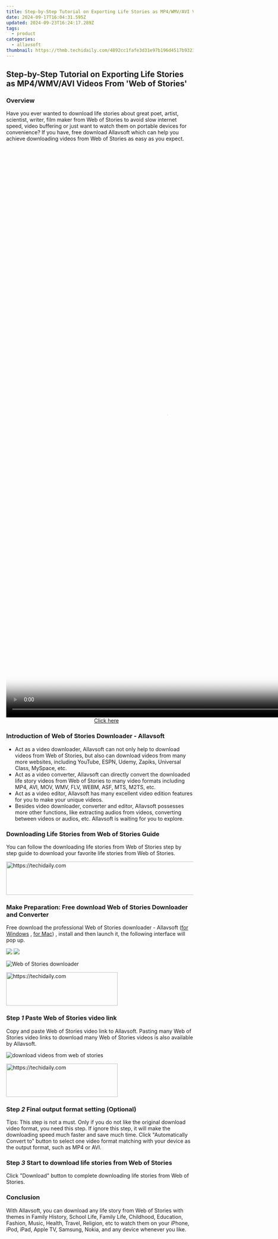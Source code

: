 ```yaml
---
title: Step-by-Step Tutorial on Exporting Life Stories as MP4/WMV/AVI Videos From 'Web of Stories'
date: 2024-09-17T16:04:31.595Z
updated: 2024-09-23T16:24:17.289Z
tags:
  - product
categories:
  - allavsoft
thumbnail: https://thmb.techidaily.com/4892cc1fafe3d31e97b196d4517b9323f9c488cf1481955b4a1bd1f77d8839e7.jpg
---
```


## Step-by-Step Tutorial on Exporting Life Stories as MP4/WMV/AVI Videos From 'Web of Stories'

### Overview

Have you ever wanted to download life stories about great poet, artist, scientist, writer, film maker from Web of Stories to avoid slow internet speed, video buffering or just want to watch them on portable devices for convenience? If you have, free download Allavsoft which can help you achieve downloading videos from Web of Stories as easy as you expect.

<!-- affiliate ads begin -->
<span id="1424527">
					<video width="864" height="1536" style="cursor:pointer"
           poster="//a.impactradius-go.com/display-clicktoplayimage/1424527.png"
           onclick="if(!this.playClicked){this.play();this.setAttribute('controls',true);this.playClicked=true;}">
	   <source src="//a.impactradius-go.com/display-ad/16446-1424527">
	   <img src="//a.impactradius-go.com/display-clicktoplayimage/1424527.png" style="border: none; height: 100%; width: 100%; object-fit: contain">
	</video>
	<div style="width:540px;text-align:center"><a href="javascript:window.open(decodeURIComponent('https%3A%2F%2Flaganoo.pxf.io%2Fc%2F5597632%2F1424527%2F16446'), '_blank');void(0);">Click here</a></div>
</span>
<img height="0" width="0" src="https://imp.pxf.io/i/5597632/1424527/16446" style="position:absolute;visibility:hidden;" border="0" />
<!-- affiliate ads end -->

### Introduction of Web of Stories Downloader - Allavsoft

* Act as a video downloader, Allavsoft can not only help to download videos from Web of Stories, but also can download videos from many more websites, including YouTube, ESPN, Udemy, Zapiks, Universal Class, MySpace, etc.
* Act as a video converter, Allavsoft can directly convert the downloaded life story videos from Web of Stories to many video formats including MP4, AVI, MOV, WMV, FLV, WEBM, ASF, MTS, M2TS, etc.
* Act as a video editor, Allavsoft has many excellent video edition features for you to make your unique videos.
* Besides video downloader, converter and editor, Allavsoft possesses more other functions, like extracting audios from videos, converting between videos or audios, etc. Allavsoft is waiting for you to explore.

### Downloading Life Stories from Web of Stories Guide

You can follow the downloading life stories from Web of Stories step by step guide to download your favorite life stories from Web of Stories.

<!-- affiliate ads begin -->
<a href="https://appsumo.8odi.net/c/5597632/2087394/7443" target="_top" id="2087394">
  <img src="//a.impactradius-go.com/display-ad/7443-2087394" border="0" alt="https://techidaily.com" width="728" height="90"/>
</a>
<img height="0" width="0" src="https://appsumo.8odi.net/i/5597632/2087394/7443" style="position:absolute;visibility:hidden;" border="0" />
<!-- affiliate ads end -->

### Make Preparation: Free download Web of Stories Downloader and Converter

Free download the professional Web of Stories downloader - Allavsoft ([for Windows](https://tools.techidaily.com/allavsoft/products/) , [for Mac](https://tools.techidaily.com/allavsoft/products/)) , install and then launch it, the following interface will pop up.

[![](https://www.allavsoft.com/how-to/../images/how-to/free-download-win.jpg)](https://tools.techidaily.com/allavsoft/products/) [![](https://www.allavsoft.com/how-to/../images/how-to/free-download-mac.jpg)](https://tools.techidaily.com/allavsoft/products/)

![Web of Stories downloader](https://www.allavsoft.com/how-to/../images/allavsoft/screen-shot-600.jpg)

<!-- affiliate ads begin -->
<a href="https://aligracehair.sjv.io/c/5597632/1885928/19272" target="_top" id="1885928">
  <img src="//a.impactradius-go.com/display-ad/19272-1885928" border="0" alt="https://techidaily.com" width="300" height="90"/>
</a>
<img height="0" width="0" src="https://aligracehair.sjv.io/i/5597632/1885928/19272" style="position:absolute;visibility:hidden;" border="0" />
<!-- affiliate ads end -->

### Step _1_ Paste Web of Stories video link

Copy and paste Web of Stories video link to Allavsoft. Pasting many Web of Stories video links to download many Web of Stories videos is also available by Allavsoft.

![download videos from web of stories](https://www.allavsoft.com/how-to/../images/how-to/twitch-video-download/download-twitch-video.jpg)

<!-- affiliate ads begin -->
<a href="https://aligracehair.sjv.io/c/5597632/1934183/19272" target="_top" id="1934183">
  <img src="//a.impactradius-go.com/display-ad/19272-1934183" border="0" alt="https://techidaily.com" width="300" height="90"/>
</a>
<img height="0" width="0" src="https://aligracehair.sjv.io/i/5597632/1934183/19272" style="position:absolute;visibility:hidden;" border="0" />
<!-- affiliate ads end -->

### Step _2_ Final output format setting (Optional)

Tips: This step is not a must. Only if you do not like the original download video format, you need this step. If ignore this step, it will make the downloading speed much faster and save much time. Click "Automatically Convert to" button to select one video format matching with your device as the output format, such as MP4 or AVI.

### Step _3_ Start to download life stories from Web of Stories

Click "Download" button to complete downloading life stories from Web of Stories.

### Conclusion

With Allavsoft, you can download any life story from Web of Stories with themes in Family History, School Life, Family Life, Childhood, Education, Fashion, Music, Health, Travel, Religion, etc to watch them on your iPhone, iPod, iPad, Apple TV, Samsung, Nokia, and any device whenever you like.

<ins class="adsbygoogle"
     style="display:block"
     data-ad-format="autorelaxed"
     data-ad-client="ca-pub-7571918770474297"
     data-ad-slot="1223367746"></ins>

<ins class="adsbygoogle"
     style="display:block"
     data-ad-client="ca-pub-7571918770474297"
     data-ad-slot="8358498916"
     data-ad-format="auto"
     data-full-width-responsive="true"></ins>



